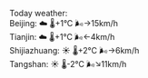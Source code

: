Today weather:  
Beijing: ☁️   🌡️+1°C 🌬️→15km/h  
Tianjin: ☁️   🌡️+1°C 🌬️←4km/h  
Shijiazhuang: ☀️   🌡️+2°C 🌬️→6km/h  
Tangshan: ☀️   🌡️-2°C 🌬️↘11km/h  
